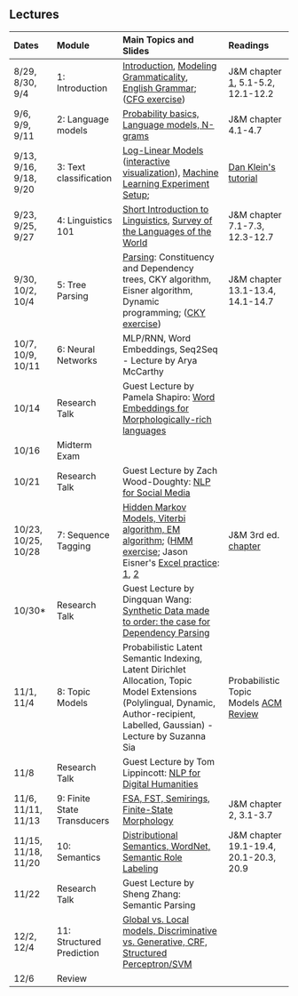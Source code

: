 ## Lectures


| Dates     | Module                | Main Topics and Slides     | Readings |
| :-------- | :-------------------- | :--------------- | :-------- |
| 8/29, 8/30, 9/4 | 1: Introduction  | [Introduction](assets/lectures/01-Intro.pdf), [Modeling Grammaticality](assets/lectures/01-Grammaticality.pdf), [English Grammar](assets/lectures/01-EnglishGrammar.pdf); ([CFG exercise](assets/exercises/01-Exercise-CFG.pdf)) | J&M chapter [1](http://www.cs.colorado.edu/%7Emartin/SLP/Updates/1.pdf), 5.1-5.2, 12.1-12.2 |
| 9/6, 9/9, 9/11 | 2: Language models | [Probability basics, Language models, N-grams](assets/lectures/02-lm.pdf) | J&M chapter 4.1-4.7 |
| 9/13, 9/16, 9/18, 9/20 | 3: Text classification | [Log-Linear Models](assets/lectures/03-Loglinear.pdf) ([interactive visualization](http://www.cs.jhu.edu/~jason/465/hw-prob/loglin/#1)), [Machine Learning Experiment Setup](assets/lectures/03-MachineLearning.pdf); | [Dan Klein's tutorial](https://people.eecs.berkeley.edu/~klein/papers/maxent-tutorial-slides.pdf)|
| 9/23, 9/25, 9/27 | 4: Linguistics 101 | [Short Introduction to Linguistics](assets/lectures/04-Linguistics101.pdf), [Survey of the Languages of the World](assets/lectures/04-WorldLanguages.pdf) | J&M chapter 7.1-7.3, 12.3-12.7 |
| 9/30, 10/2, 10/4 | 5: Tree Parsing | [Parsing](assets/lectures/05-Parsing.pdf): Constituency and Dependency trees, CKY algorithm, Eisner algorithm, Dynamic programming; ([CKY exercise](assets/exercises/05-Exercise-CKY.pdf)) | J&M chapter 13.1-13.4, 14.1-14.7| 
| 10/7, 10/9, 10/11 | 6: Neural Networks | MLP/RNN, Word Embeddings, Seq2Seq - Lecture by Arya McCarthy|
| 10/14 | Research Talk | Guest Lecture by Pamela Shapiro: [Word Embeddings for Morphologically-rich languages](assets/lectures/guestlecture-pshapiro.pdf) | 
| 10/16 | Midterm Exam| | |
| 10/21 | Research Talk | Guest Lecture by Zach Wood-Doughty: [NLP for Social Media](assets/lectures/guestlecture-zach-wooddoughty.pdf) |
| 10/23, 10/25, 10/28 | 7: Sequence Tagging | [Hidden Markov Models, Viterbi algorithm, EM algorithm](assets/lectures/07-HMM.pdf); ([HMM exercise](assets/exercises/07-Exercise-HMM.pdf); Jason Eisner's [Excel practice](http://www.cs.jhu.edu/~jason/papers/#eisner-2002-tnlp): [1](assets/exercises/eisner-hmm.xls), [2](assets/exercises/eisner-hmm-viterbi.xls) | J&M 3rd ed. <a href="https://web.stanford.edu/~jurafsky/slp3/A.pdf"> chapter</a> |
| 10/30* | Research Talk | Guest Lecture by Dingquan Wang: [Synthetic Data made to order: the case for Dependency Parsing](assets/lectures/guestlecture-dingquanwang.pdf) | |
| 11/1, 11/4 | 8: Topic Models | Probabilistic Latent Semantic Indexing, Latent Dirichlet Allocation, Topic Model Extensions (Polylingual, Dynamic, Author-recipient, Labelled, Gaussian) - Lecture by Suzanna Sia| Probabilistic Topic Models [ACM Review](http://www.cs.columbia.edu/~blei/papers/Blei2012.pdf)|
| 11/8 | Research Talk | Guest Lecture by Tom Lippincott: [NLP for Digital Humanities](assets/lectures/guestlecture-tomlippincott.pdf) | |
| 11/6, 11/11, 11/13 | 9: Finite State Transducers | [FSA, FST, Semirings, Finite-State Morphology](assets/lectures/09-FST.pdf) | J&M chapter 2, 3.1-3.7|
| 11/15, 11/18, 11/20  | 10: Semantics | [Distributional Semantics, WordNet, Semantic Role Labeling](assets/lectures/10-Semantics.pdf) | J&M chapter 19.1-19.4, 20.1-20.3, 20.9| 
| 11/22 | Research Talk | Guest Lecture by Sheng Zhang: Semantic Parsing | |
| 12/2, 12/4 | 11: Structured Prediction | [Global vs. Local models, Discriminative vs. Generative, CRF, Structured Perceptron/SVM](assets/lectures/11-StructuredPrediction.pdf) | |
| 12/6 | Review | |

